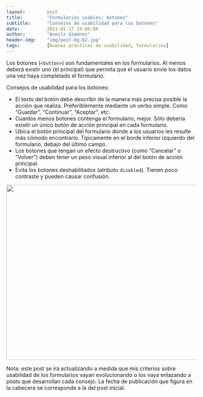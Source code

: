 ```yaml
---
layout:        post
title:         "Formularios usables: botones"
subtitle:      "Consejos de usabilidad para los botones"
date:          2021-01-17 19:00:00
author:        "Aunitz Giménez"
header-img:    "img/post-bg-62.jpg"
tags:          [buenas prácticas de usabilidad, formularios]
---
```


<p>Los botones (<code>&lt;button&gt;</code>) son fundamentales en los formularios. Al menos deberá existir uno (el principal) que permita que el usuario envíe los datos una vez haya completado el formulario.</p>

<p>Consejos de usabilidad para los botones:</p>

<ul>
    <li>El texto del botón debe describir de la manera más precisa posible la acción que realiza. Preferiblemente mediante un verbo simple. Como “Guardar”, “Continuar”, “Aceptar”, etc.</li>
    <li>Cuantos menos botones contenga el formulario, mejor. Sólo debería existir un único botón de acción principal en cada formulario.</li>
    <li>Ubica el botón principal del formulario donde a los usuarios les resulte más cómodo encontrarlo. Típicamente en el borde inferior izquierdo del formulario, debajo del último campo.</li>
    <li>Los botones que tengan un efecto destructivo (como “Cancelar” o “Volver”) deben tener un peso visual inferior al del botón de acción principal.</li>
    <li>Evita los botones deshabilitados (atributo <code>disabled</code>). Tienen poco contraste y pueden causar confusión.</li>
</ul>

<p><img src="{{ site.baseurl }}/img/formularios-usables-botones.png" loading="lazy" alt="" width="521" height="463"></p>

<p class="small">Nota: este post se irá actualizando a medida que mis criterios sobre usabilidad de los formularios vayan evolucionando o los vaya enlazando a posts que desarrollan cada consejo. La fecha de publicación que figura en la cabecera se corresponde a la del post inicial.</p>